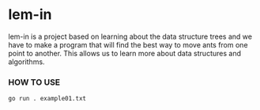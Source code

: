 # lem-in

lem-in is a project based on learning about the data structure trees and we have to make a program that will find the best way to move ants from one point to another. This allows us to learn more about data structures and algorithms.

### HOW TO USE

```bash
go run . example01.txt
```
